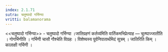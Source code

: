 ```yaml
---
index: 2.1.71
sutra: चतुष्पादो गर्भिण्या
vritti: balamanorama
---
```


<<चतुष्पादो गर्भिण्या>> - चतुष्पादो गर्भिण्या ।जातिग्रहणं कर्तव्य॑मिति वार्तिकमभिप्रेत्याह — चुत्ष्पाज्जातीति । गोगर्भिणीति । गर्भिणी चासौ गौश्चेति विग्रहः । विशेष्यस्य पूर्वनिपातार्थमिदं सूत्रम् । जातिरिति किम्  । कालाक्षी गर्भिणी । 